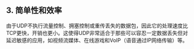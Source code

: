 ## **3. 简单性和效率**

由于UDP不执行流量控制、拥塞控制或重传丢失的数据包，因此它的处理速度比TCP更快，开销也更小。这使得UDP非常适合于那些可以容忍一定数据丢失但对延迟敏感的应用，如视频流媒体、在线游戏和VoIP（语音通过IP网络传输）等。